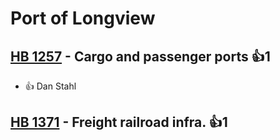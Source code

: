 # Port of Longview

## [HB 1257](/bill/2023-24/hb/1257/) - Cargo and passenger ports 👍1  
* 👍 Dan Stahl

## [HB 1371](/bill/2023-24/hb/1371/) - Freight railroad infra. 👍1  
